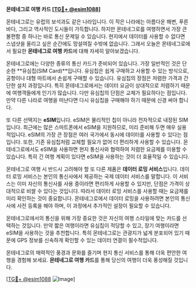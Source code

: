 **몬테네그로 여행 카드 [[TG💪+ @esim1088](https://t.me/s/esim1088)]**

몬테네그로는 유럽의 보석과도 같은 나라입니다. 이 작은 나라에는 아름다운 해변, 푸른 바다, 그리고 역사적인 도시들이 가득합니다. 하지만 몬테네그로를 여행하면서 가장 큰 불편함 중 하나는 바로 통신 문제일 수 있습니다. 현지에서 데이터를 사용할 수 없다면 스냅샷을 올리고 싶은 순간에도 망설여질 수밖에 없습니다. 그래서 오늘은 몬테네그로에서 필요한 **몬테네그로 여행 카드**에 대해 자세히 알아보겠습니다.

몬테네그로에는 다양한 종류의 통신 카드가 준비되어 있습니다. 가장 일반적인 것은 단순한 **유심칩(SIM Card)**입니다. 유심칩은 쉽게 구매하고 사용할 수 있는 방식으로, 공항이나 대형 마트에서 손쉽게 구매할 수 있습니다. 유심칩의 장점은 저렴한 가격과 간단한 설치 과정입니다. 특히 몬테네그로에서는 데이터 요금이 상대적으로 저렴하기 때문에 여행객들에게 인기가 많습니다. 다만 유심칩의 단점은 교체가 필요하다는 점입니다. 만약 다른 나라로 여행을 떠난다면 다시 유심칩을 구매해야 하기 때문에 신경 써야 합니다.

또 다른 선택지는 **eSIM**입니다. eSIM은 물리적인 칩이 아니라 전자적으로 내장된 SIM입니다. 최근에는 많은 스마트폰에서 eSIM을 지원하므로, 미리 준비해 두면 매우 실용적입니다. eSIM의 가장 큰 장점은 여러 국가에서 동시에 데이터를 사용할 수 있다는 점입니다. 또한, 기존 유심칩처럼 교체할 필요가 없어 더 편리하게 사용할 수 있습니다. 몬테네그로에서도 eSIM을 사용하면 현지 통신사와 협력하여 저렴한 요금제를 이용할 수 있습니다. 특히 긴 여행 계획이 있다면 eSIM을 사용하는 것이 더 효율적일 수 있습니다.

몬테네그로 여행 시 반드시 고려해야 할 또 다른 제품은 **데이터 로밍 서비스**입니다. 데이터 로밍 서비스는 본인의 통신사에서 제공하는 국제 데이터 서비스를 말합니다. 이 서비스는 이미 자신의 통신사를 사용 중이라면 편리하게 사용할 수 있지만, 단점은 가격이 상대적으로 비쌀 수 있다는 것입니다. 따라서 데이터 로밍 서비스를 사용할 때는 요금제를 미리 확인하는 것이 중요합니다. 몬테네그로에서 데이터 로밍을 사용하려면 본인의 통신사에 사전 등록을 해야 하며, 이 과정에서 추가적인 설정이 필요할 수 있습니다.

몬테네그로에서의 통신을 위해 가장 중요한 것은 자신의 여행 스타일에 맞는 카드를 선택하는 것입니다. 만약 짧은 여행이라면 유심칩이 적당할 수 있고, 장기 여행이라면 eSIM을 사용하는 것을 추천합니다. 특히 몬테네그로는 관광지가 넓게 분포되어 있기 때문에 GPS 정보를 신속하게 확인할 수 있는 데이터 연결이 필수적입니다.

몬테네그로의 매력적인 풍경과 문화를 즐기며 현지 통신 서비스를 통해 더욱 편안한 여행을 경험해 보세요. **몬테네그로 여행 카드**를 통해 당신의 여행이 더욱 풍성해질 것입니다.

[[TG💪+ @esim1088](https://t.me/s/esim1088) ![Image](https://i.postimg.cc/Y0z9fWf4/image.png)]